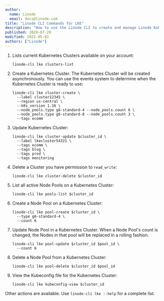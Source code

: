 ```yaml
---
author:
  name: Linode
  email: docs@linode.com
title: "Linode CLI Commands for LKE"
description: "How to use the Linode CLI to create and manage Linode Kubernetes Engine (LKE) clusters."
published: 2020-07-20
modified: 2022-05-02
authors: ["Linode"]
---
```


1.  Lists current Kubernetes Clusters available on your account:

        linode-cli lke clusters-list

1.  Create a Kubernetes Cluster. The Kubernetes Cluster will be created asynchronously. You can use the events system to determine when the Kubernetes Cluster is ready to use:

        linode-cli lke cluster-create \
          --label cluster12345 \
          --region us-central \
          --k8s_version 1.16 \
          --node_pools.type g6-standard-4 --node_pools.count 6 \
          --node_pools.type g6-standard-8 --node_pools.count 3 \
          --tags ecomm

1.  Update Kubernetes Cluster:

        linode-cli lke cluster-update $cluster_id \
          --label lkecluster54321 \
          --tags ecomm \
          --tags blog \
          --tags prod \
          --tags monitoring

1.  Delete a Cluster you have permission to `read_write`:

        linode-cli lke cluster-delete $cluster_id

1.  List all active Node Pools on a Kubernetes Cluster:

        linode-cli lke pools-list $cluster_id

1.  Create a Node Pool on a Kubernetes Cluster:

        linode-cli lke pool-create $cluster_id \
          --type g6-standard-4 \
          --count 6

1.  Update Node Pool in a Kubernetes Cluster. When a Node Pool's count is changed, the Nodes in that pool will be replaced in a rolling fashion.

        linode-cli lke pool-update $cluster_id $pool_id \
          --count 6

1.  Delete a Node Pool from a Kubernetes Cluster:

        linode-cli lke pool-delete $cluster_id $pool_id

1.  View the Kubeconfig file for the Kubernetes Cluster:

        linode-cli lke kubeconfig-view $cluster_id

Other actions are available. Use `linode-cli lke --help` for a complete list.